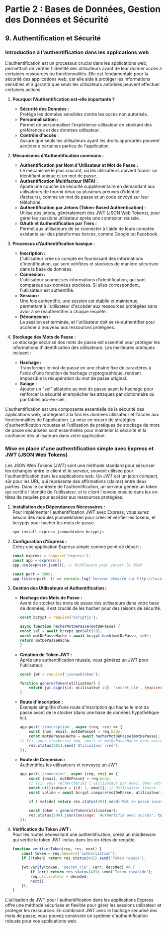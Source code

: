 # Partie 2 : Bases de Données, Gestion des Données et Sécurité

## 9. Authentification et Sécurité

### Introduction à l'authentification dans les applications web

L'authentification est un processus crucial dans les applications web, permettant de vérifier l'identité des
utilisateurs avant de leur donner accès à certaines ressources ou fonctionnalités. Elle est fondamentale pour la
sécurité des applications web, car elle aide à protéger les informations sensibles et à garantir que seuls les
utilisateurs autorisés peuvent effectuer certaines actions.

1. **Pourquoi l'Authentification est-elle importante ?**
    - **Sécurité des Données :**  
      Protège les données sensibles contre les accès non autorisés.
    - **Personnalisation :**  
      Permet de personnaliser l'expérience utilisateur en stockant des préférences et des données utilisateur.
    - **Contrôle d'accès :**  
      Assure que seuls les utilisateurs ayant les droits appropriés peuvent accéder à certaines parties de
      l'application.


2. **Mécanismes d'Authentification communs :**
    - **Authentification par Nom d'Utilisateur et Mot de Passe :**  
      Le mécanisme le plus courant, où les utilisateurs doivent fournir un identifiant unique et un mot de passe.
    - **Authentification Multifacteur (MFA) :**  
      Ajoute une couche de sécurité supplémentaire en demandant aux utilisateurs de fournir deux ou plusieurs preuves
      d'identité (facteurs), comme un mot de passe et un code envoyé sur leur téléphone.
    - **Authentification par Jetons (Token-Based Authentication) :**  
      Utilise des jetons, généralement des JWT (JSON Web Tokens), pour gérer les sessions utilisateur après une
      connexion réussie.
    - **OAuth et Authentification par Tiers :**  
      Permet aux utilisateurs de se connecter à l'aide de leurs comptes existants sur des plateformes tierces, comme
      Google ou Facebook.


3. **Processus d'Authentification basique :**
    - **Inscription :**  
      L'utilisateur crée un compte en fournissant des informations d'identification, qui sont vérifiées et stockées de
      manière sécurisée dans la base de données.
    - **Connexion :**  
      L'utilisateur soumet ses informations d'identification, qui sont comparées aux données stockées. Si elles
      correspondent, l'utilisateur est authentifié.
    - **Session :**  
      Une fois authentifié, une session est établie et maintenue, permettant à l'utilisateur d'accéder aux ressources
      protégées sans avoir à se réauthentifier à chaque requête.
    - **Déconnexion :**  
      La session est terminée, et l'utilisateur doit se ré-authentifier pour accéder à nouveau aux ressources protégées.


4. **Stockage des Mots de Passe :**  
   Le stockage sécurisé des mots de passe est essentiel pour protéger les informations d'identification des
   utilisateurs. Les meilleures pratiques incluent :

    - **Hachage :**  
      Transformer le mot de passe en une chaîne fixe de caractères à l'aide d'une fonction de hachage cryptographique,
      rendant impossible la récupération du mot de passe original.
    - **Salage :**  
      Ajouter un "sel" aléatoire au mot de passe avant le hachage pour renforcer la sécurité et empêcher les attaques
      par dictionnaire ou par tables arc-en-ciel.

L'authentification est une composante essentielle de la sécurité des applications web, protégeant à la fois les données
utilisateur et l'accès aux fonctionnalités de l'application. La mise en œuvre de stratégies d'authentification robustes
et l'utilisation de pratiques de stockage de mots de passe sécurisées sont essentielles pour maintenir la sécurité et la
confiance des utilisateurs dans votre application.

### Mise en place d'une authentification simple avec Express et JWT (JSON Web Tokens)

Les JSON Web Tokens (JWT) sont une méthode standard pour sécuriser les échanges entre le client et le serveur, souvent
utilisée pour l'authentification dans les applications web. Un JWT est un jeton compact, sûr pour les URL, qui
représente des affirmations (claims) entre deux parties. Dans le contexte de l'authentification, un serveur génère un
token qui certifie l'identité de l'utilisateur, et le client l'envoie ensuite dans les en-têtes de requête pour accéder
aux ressources protégées.

1. **Installation des Dépendances Nécessaires :**  
   Pour implémenter l'authentification JWT avec Express, vous aurez besoin des modules jsonwebtoken pour créer et
   vérifier les tokens, et bcryptjs pour hacher les mots de passe.

    ```bash
    npm install express jsonwebtoken bcryptjs
    ```


2. **Configuration d'Express :**  
   Créez une application Express simple comme point de départ :

    ```javascript
    const express = require('express');
    const app = express();
    app.use(express.json()); // Middleware pour parser le JSON
   
    const port = 3000;
    app.listen(port, () => console.log(`Serveur démarré sur http://localhost:${port}`));
    ```


3. **Gestion des Utilisateurs et Authentification :**
    - **Hachage des Mots de Passe :**  
      Avant de stocker les mots de passe des utilisateurs dans votre base de données, il est crucial de les hacher pour
      des raisons de sécurité.

      ```javascript
      const bcrypt = require('bcryptjs');
      
      async function hacherMotDePasse(motDePasse) {
      const sel = await bcrypt.genSalt(10);
      const motDePasseHache = await bcrypt.hash(motDePasse, sel);
      return motDePasseHache;
      }
      ```

    - **Création de Token JWT :**  
      Après une authentification réussie, vous générez un JWT pour l'utilisateur.

        ```javascript
        const jwt = require('jsonwebtoken');
      
        function genererToken(utilisateur) {
            return jwt.sign({id: utilisateur.id}, 'secret_clé', {expiresIn: '1h'});
        }
        ```

    - **Route d'Inscription :**  
      Exemple simplifié d'une route d'inscription qui hache le mot de passe avant de le stocker (dans une base de
      données hypothétique ici).

      ```javascript
      app.post('/inscription', async (req, res) => {
          const {nom, email, motDePasse} = req.body;
          const motDePasseHache = await hacherMotDePasse(motDePasse);
      // Ici, vous stockeriez nom, email et motDePasseHache dans votre base de données
          res.status(201).send('Utilisateur créé');
      });
      ```

    - **Route de Connexion :**  
      Authentifiez les utilisateurs et renvoyez un JWT.

      ```javascript
      app.post('/connexion', async (req, res) => {
          const {email, motDePasse} = req.body;
          // Ici, vous rechercheriez l'utilisateur par email dans votre base de données
          const utilisateur = {id: 1, email}; // Utilisateur trouvé
          const valide = await bcrypt.compare(motDePasse, utilisateur.motDePasseHache);

          if (!valide) return res.status(401).send('Mot de passe incorrect');

          const token = genererToken(utilisateur);
          res.status(200).json({message: 'Authentifié avec succès', token});
      });
      ```


4. **Vérification du Token JWT :**  
   Pour les routes nécessitant une authentification, créez un middleware qui vérifie le token JWT inclus dans les
   en-têtes de requête.

   ```javascript
   function verifierToken(req, res, next) {
       const token = req.headers['authorization'];
       if (!token) return res.status(401).send('Token requis');

       jwt.verify(token, 'secret_clé', (err, decoded) => {
           if (err) return res.status(403).send('Token invalide');
           req.utilisateur = decoded;
           next();
       });
   }
   ```

L'utilisation de JWT pour l'authentification dans les applications Express offre une méthode sécurisée et flexible pour
gérer les sessions utilisateur et protéger les ressources. En combinant JWT avec le hachage sécurisé des mots de passe,
vous pouvez construire un système d'authentification robuste pour vos applications web.
